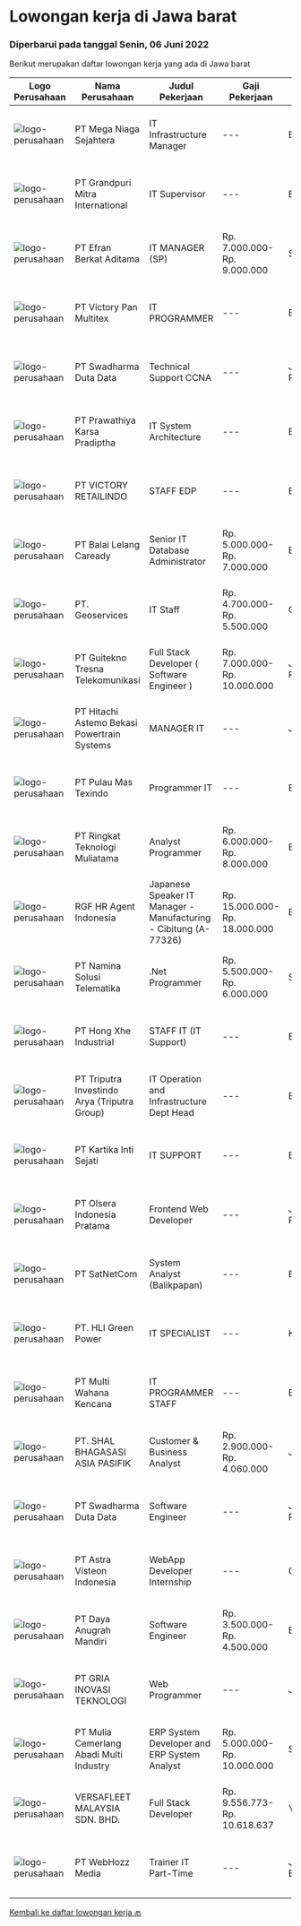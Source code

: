 
  # Lowongan kerja di Jawa barat

  ### Diperbarui pada tanggal Senin, 06 Juni 2022

  Berikut merupakan daftar lowongan kerja yang ada di Jawa barat

  |Logo Perusahaan | Nama Perusahaan | Judul Pekerjaan | Gaji Pekerjaan | Lokasi | Deskripsi | Tanggal diunggah | Pranala |
  | -------------- | --------------- | --------------- | --------- | --------- | -------------- | ------- | ----------- |
  |![logo-perusahaan](https://image-service-cdn.seek.com.au/0d72dd4f76b2631b76ef596185c3da41149e8774/ee4dce1061f3f616224767ad58cb2fc751b8d2dc)|PT Mega Niaga Sejahtera|IT Infrastructure Manager|---|Bogor|Qualification Candidate must have a minimum of Diploma from a reputable university majoring in Computer, Information System or Informatics Engineering...|Jumat, 03 Juni 2022|https://www.jobstreet.co.id/id/job/it-infrastructure-manager-3905373?token=0~9a344876-4f25-4d7a-883e-c7b092a72797&sectionRank=1&jobId=jobstreet-id-job-3905373|
|![logo-perusahaan](https://image-service-cdn.seek.com.au/0f49f69b9eeec35e9ac63484213bed0ac57029ce/ee4dce1061f3f616224767ad58cb2fc751b8d2dc)|PT Grandpuri Mitra International|IT Supervisor|---|Bekasi|JOB DESCRIPTION SUPERVISOR SISTEM TEKNOLOGI INFORMASIURAIAN JABATAN 1.  IDENTITAS JABATAN Sebutan Jabatan : Supervisor Sistem Teknologi InformasiJenis...|Senin, 06 Juni 2022|https://www.jobstreet.co.id/id/job/it-supervisor-3907635?token=0~9a344876-4f25-4d7a-883e-c7b092a72797&sectionRank=2&jobId=jobstreet-id-job-3907635|
|![logo-perusahaan](https://image-service-cdn.seek.com.au/9cf28ad5614a370ec7055018c3a023f3af3b0aa6/ee4dce1061f3f616224767ad58cb2fc751b8d2dc)|PT Efran Berkat Aditama|IT MANAGER (SP)|Rp. 7.000.000-Rp. 9.000.000|Sukabumi|Tugas dan Tanggung Jawab-	Mengatur maintenance dan sistem perbaikan komputer dan jaringan perusahaan.-	Mengatur dan memonitor jalannya perminataan...|Senin, 06 Juni 2022|https://www.jobstreet.co.id/id/job/it-manager-sp-3907844?token=0~9a344876-4f25-4d7a-883e-c7b092a72797&sectionRank=3&jobId=jobstreet-id-job-3907844|
|![logo-perusahaan](https://image-service-cdn.seek.com.au/0136ec643bf633e15c1d8d3618247f5608185dd0/ee4dce1061f3f616224767ad58cb2fc751b8d2dc)|PT Victory Pan Multitex|IT PROGRAMMER|---|Bandung|DESKRIPSI PEKERJAAN IT PROGRAMMER:  Melaksanakan rekayasa sistem aplikasi ERP bertujuan untuk meningkatkan produktivitas dan efisiensi perusahaan...|Minggu, 05 Juni 2022|https://www.jobstreet.co.id/id/job/it-programmer-3899002?token=0~9a344876-4f25-4d7a-883e-c7b092a72797&sectionRank=4&jobId=jobstreet-id-job-3899002|
|![logo-perusahaan](https://siva.jsstatic.com/id/1409/images/logo/1409_logo_0_898202.jpeg)|PT Swadharma Duta Data|Technical Support CCNA|---|Jakarta Raya|Kualifikasi : D3- S1 bidang Teknik Informatika, Ilmu Komputer Usia 20 - 30 tahun Pengalaman di bidang IT Network 1 - 2 Tahun Menguasai bidang IT...|Senin, 06 Juni 2022|https://www.jobstreet.co.id/id/job/technical-support-ccna-3907675?token=0~9a344876-4f25-4d7a-883e-c7b092a72797&sectionRank=5&jobId=jobstreet-id-job-3907675|
|![logo-perusahaan](https://image-service-cdn.seek.com.au/25f275779d2d36a25f086ac9b1c5b5be868683f6/ee4dce1061f3f616224767ad58cb2fc751b8d2dc)|PT Prawathiya Karsa Pradiptha|IT System Architecture|---|Bekasi|KUALIFIKASI : Pendidikan minimal S1 ilmu komputer/Teknologi Informasi atau setara. Minimal pengalaman dibidangnya min 4 tahun. Mampu memecahkan...|Senin, 06 Juni 2022|https://www.jobstreet.co.id/id/job/it-system-architecture-3907668?token=0~9a344876-4f25-4d7a-883e-c7b092a72797&sectionRank=6&jobId=jobstreet-id-job-3907668|
|![logo-perusahaan](https://image-service-cdn.seek.com.au/b6770fae0cd5149c3706fd2a446f9e3a55c61fee/ee4dce1061f3f616224767ad58cb2fc751b8d2dc)|PT VICTORY RETAILINDO|STAFF EDP|---|Bekasi|Tugas1.  Melaksanakan tugas administrasi berupa pencatatan, dan pemeliharaan dokumen fisik2.  Merakit dan melakukan troubleshooting...|Senin, 06 Juni 2022|https://www.jobstreet.co.id/id/job/staff-edp-3907652?token=0~9a344876-4f25-4d7a-883e-c7b092a72797&sectionRank=7&jobId=jobstreet-id-job-3907652|
|![logo-perusahaan](https://image-service-cdn.seek.com.au/1d54b9315fe3a804acc4d74f391ab551271bdd42/ee4dce1061f3f616224767ad58cb2fc751b8d2dc)|PT Balai Lelang Caready|Senior IT Database Administrator|Rp. 5.000.000-Rp. 7.000.000|Bekasi|Responsibilities : Analyzing, diagnosing and installation to serveral area including desktop hardware, operating system, application software, network...|Jumat, 03 Juni 2022|https://www.jobstreet.co.id/id/job/senior-it-database-administrator-3891027?token=0~9a344876-4f25-4d7a-883e-c7b092a72797&sectionRank=8&jobId=jobstreet-id-job-3891027|
|![logo-perusahaan](https://image-service-cdn.seek.com.au/0cb33460b1df03348b26476e119b17aea2a57dd2/ee4dce1061f3f616224767ad58cb2fc751b8d2dc)|PT. Geoservices|IT Staff|Rp. 4.700.000-Rp. 5.500.000|Cikarang|Kualifikasi: Pendidikan D3 / S1 Jurusan IT. Memiliki pengalaman minimal 1 tahun. Mempunyai kemampuan troubleshoot software (Windows OS dan...|Kamis, 02 Juni 2022|https://www.jobstreet.co.id/id/job/it-staff-3904563?token=0~9a344876-4f25-4d7a-883e-c7b092a72797&sectionRank=9&jobId=jobstreet-id-job-3904563|
|![logo-perusahaan](https://image-service-cdn.seek.com.au/89156e515ab08e989ce47fe9699dbf924c94c2da/ee4dce1061f3f616224767ad58cb2fc751b8d2dc)|PT Guitekno Tresna Telekomunikasi|Full Stack Developer ( Software Engineer )|Rp. 7.000.000-Rp. 10.000.000|Jakarta Raya|PT Guitekno Tresna Telekomunikasi adalah sebuah perusahaan yang bergerak di bidang Teknologi Informasi khususnya IT Softaware Development. Guitekno...|Minggu, 05 Juni 2022|https://www.jobstreet.co.id/id/job/full-stack-developer-software-engineer-3897977?token=0~9a344876-4f25-4d7a-883e-c7b092a72797&sectionRank=10&jobId=jobstreet-id-job-3897977|
|![logo-perusahaan](https://image-service-cdn.seek.com.au/39e5dbb3531b5a424dc11abbf70c4b122eab878a/ee4dce1061f3f616224767ad58cb2fc751b8d2dc)|PT Hitachi Astemo Bekasi Powertrain Systems|MANAGER IT|---|Jawa Barat|To resolve all type of mail, network hardware, software related problems. Maintain &amp; monitor company System (ERP), resolve any H/W issue on time....|Jumat, 03 Juni 2022|https://www.jobstreet.co.id/id/job/manager-it-3905315?token=0~9a344876-4f25-4d7a-883e-c7b092a72797&sectionRank=11&jobId=jobstreet-id-job-3905315|
|![logo-perusahaan](https://image-service-cdn.seek.com.au/733cd1f130279d6e15c5cc27975175a9491e2c2a/ee4dce1061f3f616224767ad58cb2fc751b8d2dc)|PT Pulau Mas Texindo|Programmer IT|---|Bandung|Menguasai VB.NET dan Database. Menguasai Oracle dan SQL. Berpengalaman dalam pembuatan aplikasi. Familiar dengan Hardware Komputer. Mampu berkerja...|Jumat, 03 Juni 2022|https://www.jobstreet.co.id/id/job/programmer-it-3896693?token=0~9a344876-4f25-4d7a-883e-c7b092a72797&sectionRank=12&jobId=jobstreet-id-job-3896693|
|![logo-perusahaan](https://image-service-cdn.seek.com.au/bf9ee6bbd503765c93ceef78948bfd9d78cef2ff/ee4dce1061f3f616224767ad58cb2fc751b8d2dc)|PT Ringkat Teknologi Muliatama|Analyst Programmer|Rp. 6.000.000-Rp. 8.000.000|Bogor|Job Description• To be able to analyst project requirement• Able to work under supervision• Should be able to record the process into the document• To...|Minggu, 05 Juni 2022|https://www.jobstreet.co.id/id/job/analyst-programmer-3897994?token=0~9a344876-4f25-4d7a-883e-c7b092a72797&sectionRank=13&jobId=jobstreet-id-job-3897994|
|![logo-perusahaan](https://image-service-cdn.seek.com.au/d5868152525c083dcbedb1aa22a408e592bdf7d2/ee4dce1061f3f616224767ad58cb2fc751b8d2dc)|RGF HR Agent Indonesia|Japanese Speaker IT Manager - Manufacturing - Cibitung (A-77326)|Rp. 15.000.000-Rp. 18.000.000|Bekasi|About The Company: The working venue is in Cibitung. Our client is a Japanese Manufacturing company. Currently, they are looking for Japanese Speaker...|Jumat, 03 Juni 2022|https://www.jobstreet.co.id/id/job/japanese-speaker-it-manager-manufacturing-cibitung-a-77326-3906325?token=0~9a344876-4f25-4d7a-883e-c7b092a72797&sectionRank=14&jobId=jobstreet-id-job-3906325|
|![logo-perusahaan](https://image-service-cdn.seek.com.au/f78b1416bd4a724aaab9998b77887e0aac0c7bf9/ee4dce1061f3f616224767ad58cb2fc751b8d2dc)|PT Namina Solusi Telematika|.Net Programmer|Rp. 5.500.000-Rp. 6.000.000|Serang|Candidate must possess at least Diploma, Bachelor's Degree in Computer Science/Information Technology, Mathematics or equivalent. Required...|Sabtu, 04 Juni 2022|https://www.jobstreet.co.id/id/job/.net-programmer-3897306?token=0~9a344876-4f25-4d7a-883e-c7b092a72797&sectionRank=15&jobId=jobstreet-id-job-3897306|
|![logo-perusahaan](https://image-service-cdn.seek.com.au/bc995df0dcdbd0548e505404525870bd1aa0dbdc/ee4dce1061f3f616224767ad58cb2fc751b8d2dc)|PT Hong Xhe Industrial|STAFF IT (IT Support)|---|Bekasi|Tanggung jawab: Memastikan komputer yang digunakan dapat berfungsi normal/berjalan seperti seharusnya. Harus memastikan bahwa semua komputer yang...|Kamis, 02 Juni 2022|https://www.jobstreet.co.id/id/job/staff-it-it-support-3904839?token=0~9a344876-4f25-4d7a-883e-c7b092a72797&sectionRank=16&jobId=jobstreet-id-job-3904839|
|![logo-perusahaan](https://image-service-cdn.seek.com.au/1d84f78339dc414ee7320165f10c06939c86bbf4/ee4dce1061f3f616224767ad58cb2fc751b8d2dc)|PT Triputra Investindo Arya (Triputra Group)|IT Operation and Infrastructure Dept Head|---|Bandung|TGT 2022Job Desc:1. Responsible in IT related day to day activity2. Ensure high level SLA and User satisfaction3. Analyze business user needs,...|Jumat, 03 Juni 2022|https://www.jobstreet.co.id/id/job/it-operation-and-infrastructure-dept-head-3906511?token=0~9a344876-4f25-4d7a-883e-c7b092a72797&sectionRank=17&jobId=jobstreet-id-job-3906511|
|![logo-perusahaan](https://image-service-cdn.seek.com.au/0150c790f9d602142765de5a78164ab9073f55a4/ee4dce1061f3f616224767ad58cb2fc751b8d2dc)|PT Kartika Inti Sejati|IT SUPPORT|---|Bandung|Kualifikasi: Usia maksimal 30 tahun Pendidikan minimal S1 dari jurusan Teknologi Informasi / Teknik Informatika / Ilmu Komputer Berpengalaman sebagai...|Kamis, 02 Juni 2022|https://www.jobstreet.co.id/id/job/it-support-3904998?token=0~9a344876-4f25-4d7a-883e-c7b092a72797&sectionRank=18&jobId=jobstreet-id-job-3904998|
|![logo-perusahaan](https://image-service-cdn.seek.com.au/90e9bb2e5bcac40b68d491aafb34203d371349a1/ee4dce1061f3f616224767ad58cb2fc751b8d2dc)|PT Olsera Indonesia Pratama|Frontend Web Developer|---|Jakarta Raya|Responsibilities: Development in an AGILE environment Create good product with accessibility and security compliance Create good product with...|Sabtu, 04 Juni 2022|https://www.jobstreet.co.id/id/job/frontend-web-developer-3890847?token=0~9a344876-4f25-4d7a-883e-c7b092a72797&sectionRank=19&jobId=jobstreet-id-job-3890847|
|![logo-perusahaan](https://image-service-cdn.seek.com.au/6108f58b8d52b8e5523830ee4b11d6074377e515/ee4dce1061f3f616224767ad58cb2fc751b8d2dc)|PT SatNetCom|System Analyst (Balikpapan)|---|Balikpapan|Skills Good in English written, reading and speaking Proficient in One or more Programming Language (ex. C#, VB.Net, Python) Strong understanding of...|Sabtu, 04 Juni 2022|https://www.jobstreet.co.id/id/job/system-analyst-balikpapan-3890737?token=0~9a344876-4f25-4d7a-883e-c7b092a72797&sectionRank=20&jobId=jobstreet-id-job-3890737|
|![logo-perusahaan](https://image-service-cdn.seek.com.au/12883c013efca9e73b184a00ef7bbd17ee8a8c87/ee4dce1061f3f616224767ad58cb2fc751b8d2dc)|PT. HLI Green Power|IT SPECIALIST|---|Karawang|Job responsibilities: Manage information technology and computer systems Plan, organize, control and evaluate IT and electronic data operations Manage...|Jumat, 03 Juni 2022|https://www.jobstreet.co.id/id/job/it-specialist-3905365?token=0~9a344876-4f25-4d7a-883e-c7b092a72797&sectionRank=21&jobId=jobstreet-id-job-3905365|
|![logo-perusahaan](https://image-service-cdn.seek.com.au/8a21d582e50f0d132f214ae36bd88b23e5a42b73/ee4dce1061f3f616224767ad58cb2fc751b8d2dc)|PT Multi Wahana Kencana|IT PROGRAMMER STAFF|---|Bandung|Deskripsi pekerjaan : Menerima, memprioritaskan, dan menyelesaikan permintaan bantuan IT. Instalasi dan software maintenance. Membuat aplikasi baik...|Sabtu, 04 Juni 2022|https://www.jobstreet.co.id/id/job/it-programmer-staff-3907185?token=0~9a344876-4f25-4d7a-883e-c7b092a72797&sectionRank=22&jobId=jobstreet-id-job-3907185|
|![logo-perusahaan](https://image-service-cdn.seek.com.au/b327f018b6f0b4a388f5a57df076dc1a616d0f0d/ee4dce1061f3f616224767ad58cb2fc751b8d2dc)|PT. SHAL BHAGASASI ASIA PASIFIK|Customer & Business Analyst|Rp. 2.900.000-Rp. 4.060.000|Jawa Barat|Persyaratan:·      Usia maksimal 28 tahun·      Pendidikan minimal S1 Management Business / Management / Komunikasi·      Memiliki kemampuan Problem...|Sabtu, 04 Juni 2022|https://www.jobstreet.co.id/id/job/customer-business-analyst-3889840?token=0~9a344876-4f25-4d7a-883e-c7b092a72797&sectionRank=23&jobId=jobstreet-id-job-3889840|
|![logo-perusahaan](https://image-service-cdn.seek.com.au/e55e3708620a7ff5e7da329d1725ee01ed113417/ee4dce1061f3f616224767ad58cb2fc751b8d2dc)|PT Swadharma Duta Data|Software Engineer|---|Jakarta Raya|Software Development (.net) Memahami konsep pengembangan aplikasi Memahami konsep Microservices Architecture Familiar dengan Konsep Dasar dari Linux...|Jumat, 03 Juni 2022|https://www.jobstreet.co.id/id/job/software-engineer-3889138?token=0~9a344876-4f25-4d7a-883e-c7b092a72797&sectionRank=24&jobId=jobstreet-id-job-3889138|
|![logo-perusahaan](https://image-service-cdn.seek.com.au/e110683b2e4058148b1c1fe252cb1fe228fe6618/ee4dce1061f3f616224767ad58cb2fc751b8d2dc)|PT Astra Visteon Indonesia|WebApp Developer Internship|---|Citeureup|Maintain existing Andon system Develop and implement maintenance check sheet Develop and implement project management platforms Develop and implement...|Minggu, 05 Juni 2022|https://www.jobstreet.co.id/id/job/webapp-developer-internship-3897573?token=0~9a344876-4f25-4d7a-883e-c7b092a72797&sectionRank=25&jobId=jobstreet-id-job-3897573|
|![logo-perusahaan](https://image-service-cdn.seek.com.au/e74a74e22982231b3c79318cf4c1f50bc909cf89/ee4dce1061f3f616224767ad58cb2fc751b8d2dc)|PT Daya Anugrah Mandiri|Software Engineer|Rp. 3.500.000-Rp. 4.500.000|Bandung|Memberi dukungan teknis serta sebagai bagian dari proses pengembangan aplikasi berskala kecil sesuai kebutuhan user. Mengembangkan dan improvement...|Sabtu, 04 Juni 2022|https://www.jobstreet.co.id/id/job/software-engineer-3890282?token=0~9a344876-4f25-4d7a-883e-c7b092a72797&sectionRank=26&jobId=jobstreet-id-job-3890282|
|![logo-perusahaan](https://image-service-cdn.seek.com.au/452cc757f6411b1eba57513abfc33733b90424a8/ee4dce1061f3f616224767ad58cb2fc751b8d2dc)|PT GRIA INOVASI TEKNOLOGI|Web Programmer|---|Jawa Barat|Persyaratan pekerjaan: Menguasai Java Spring Framework, VueJs, DHTML, JavaScript, JQuery, AngularJs, NodeJs, ReactJs Menguasai PHP Framework, Laravel,...|Jumat, 03 Juni 2022|https://www.jobstreet.co.id/id/job/web-programmer-3895948?token=0~9a344876-4f25-4d7a-883e-c7b092a72797&sectionRank=27&jobId=jobstreet-id-job-3895948|
|![logo-perusahaan](https://image-service-cdn.seek.com.au/b9c65e2b9b2fe6c4e6102dd460dd4e9c0471ac00/ee4dce1061f3f616224767ad58cb2fc751b8d2dc)|PT Mulia Cemerlang Abadi Multi Industry|ERP System Developer and ERP System Analyst|Rp. 5.000.000-Rp. 10.000.000|Sukabumi|ERP System DeveloperJob Summary/ Skills Requirement:Technical Requirement : Strong Logic Experienced in UI/UX Design Tools (Figma, AdobeXD, etc)...|Sabtu, 04 Juni 2022|https://www.jobstreet.co.id/id/job/erp-system-developer-and-erp-system-analyst-3889935?token=0~9a344876-4f25-4d7a-883e-c7b092a72797&sectionRank=28&jobId=jobstreet-id-job-3889935|
|![logo-perusahaan](https://image-service-cdn.seek.com.au/00549c23353df13ea823b9c1e5ee414bcabdc502/ee4dce1061f3f616224767ad58cb2fc751b8d2dc)|VERSAFLEET MALAYSIA SDN. BHD.|Full Stack Developer|Rp. 9.556.773-Rp. 10.618.637|Yogyakarta|Code design &amp; implementation of features &amp; functions based on detailed specs, including database design and back-end coding Perform code...|Minggu, 05 Juni 2022|https://www.jobstreet.co.id/id/job/full-stack-developer-4966631/origin/my?token=0~9a344876-4f25-4d7a-883e-c7b092a72797&sectionRank=29&jobId=jobstreet-my-job-4966631|
|![logo-perusahaan](https://image-service-cdn.seek.com.au/0bd0c561459555485dd07e73c995e54fa3e15494/ee4dce1061f3f616224767ad58cb2fc751b8d2dc)|PT WebHozz Media|Trainer IT Part-Time|---|Jakarta Barat|PT. WebHozz Media (WebHozz Training Center) Mencari kandidat yang mampu mengajar Kelas Programming &amp; Digital Marketing baik secara Offline (Tatap...|Kamis, 02 Juni 2022|https://www.jobstreet.co.id/id/job/trainer-it-part-time-3894901?token=0~9a344876-4f25-4d7a-883e-c7b092a72797&sectionRank=30&jobId=jobstreet-id-job-3894901|


  [Kembali ke daftar lowongan kerja 🔙](../README.md#daftar-lowongan-kerja)
  